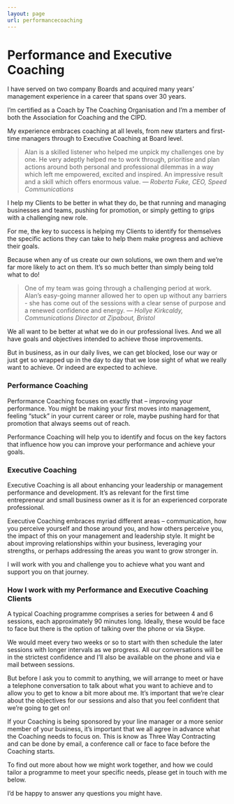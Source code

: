 ```yaml
---
layout: page
url: performancecoaching
---
```


# Performance and Executive Coaching

I have served on two company Boards and acquired many years’ management experience in a career that spans over 30 years.

I’m certified as a Coach by The Coaching Organisation and I’m a member of both the Association for Coaching and the CIPD.

My experience embraces coaching at all levels, from new starters and first-time managers through to Executive Coaching at Board level.

>Alan is a skilled listener who helped me unpick my challenges one by one. He very adeptly helped me to work through, prioritise and plan actions around both personal and professional dilemmas in a way which left me empowered, excited and inspired.  An impressive result and a skill which offers enormous value.
><cite>&mdash; Roberta Fuke, CEO, Speed Communications</cite>

I help my Clients to be better in what they do, be that running and managing businesses and teams, pushing for promotion, or simply getting to grips with a challenging new role.

For me, the key to success is helping my Clients to identify for themselves the specific actions they can take to help them make progress and achieve their goals.

Because when any of us create our own solutions, we own them and we’re far more likely to act on them. It’s so much better than simply being told what to do!

>One of my team was going through a challenging period at work. Alan’s easy-going manner allowed her to open up without any barriers - she has come out of the sessions with a clear sense of purpose and a renewed confidence and energy.
><cite>&mdash; Hollye Kirkcaldy, Communications Director at Zipabout, Bristol</cite>

We all want to be better at what we do in our professional lives. And we all have goals and objectives intended to achieve those improvements.

But in business, as in our daily lives, we can get blocked, lose our way or just get so wrapped up in the day to day that we lose sight of what we really want to achieve. Or indeed are expected to achieve.

### Performance Coaching

Performance Coaching focuses on exactly that – improving your performance. You might be making your first moves into management, feeling “stuck” in your current career or role, maybe pushing hard for that promotion that always seems out of reach.

Performance Coaching will help you to identify and focus on the key factors that influence how you can improve your performance and achieve your goals.

### Executive Coaching

Executive Coaching is all about enhancing your leadership or management performance and development. It’s as relevant for the first time entrepreneur and small business owner as it is for
an experienced corporate professional.

Executive Coaching embraces myriad different areas – communication, how you perceive yourself and those around you, and how others perceive you, the impact of this on your management and leadership style. It might be about improving relationships within your business, leveraging your strengths, or perhaps addressing the areas you want to grow stronger in.

I will work with you and challenge you to achieve what you want and support you on that journey.

### How I work with my Performance and Executive Coaching Clients

A typical Coaching programme comprises a series for between 4 and 6 sessions, each approximately 90 minutes long. Ideally, these would be face to face but there is the option of talking over the phone or via Skype.

We would meet every two weeks or so to start with then schedule the later sessions with longer intervals as we progress. All our conversations will be in the strictest confidence and
I’ll also be available on the phone and via e mail between sessions.

But before I ask you to commit to anything, we will arrange to meet or have a telephone conversation to talk about what you want to achieve and to allow you to get to know a bit more about me. It’s important that we’re clear about the objectives for our sessions and also that you feel confident that we’re going to get on!

If your Coaching is being sponsored by your line manager or a more senior member of your business, it’s important that we all agree in advance what the Coaching needs to focus on. This is know as Three Way Contracting and can be done by email, a conference call or face to face before the Coaching starts.

To find out more about how we might work together, and how we could tailor a programme to meet your specific needs, please get in touch with me below.

I’d be happy to answer any questions you might have.
